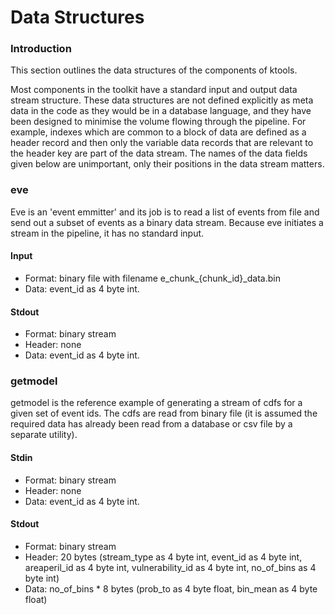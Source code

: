 # Data Structures

### Introduction

This section outlines the data structures of the components of ktools.

Most components in the toolkit have a standard input and output data stream structure. These data structures are not defined explicitly as meta data in the code as they would be in a database language, and they have been designed to minimise the volume flowing through the pipeline. For example, indexes which are common to a block of data are defined as a header record and then only the variable data records that are relevant to the header key are part of the data stream. The names of the data fields given below are unimportant, only their positions in the data stream matters.

### eve

Eve is an 'event emmitter' and its job is to read a list of events from file and send out a subset of events as a binary data stream. Because eve initiates a stream in the pipeline, it has no standard input.

#### Input
* Format: binary file with filename e_chunk_{chunk_id}_data.bin
* Data: event_id as 4 byte int.

#### Stdout
* Format: binary stream
* Header: none
* Data: event_id as 4 byte int.

### getmodel

getmodel is the reference example of generating a stream of cdfs for a given set of event ids. The cdfs are read from binary file (it is assumed the required data has already been read from a database or csv file by a separate utility).

#### Stdin
* Format: binary stream
* Header: none
* Data: event_id as 4 byte int.

#### Stdout
* Format: binary stream
* Header: 20 bytes (stream_type as 4 byte int, event_id as 4 byte int, areaperil_id as 4 byte int, vulnerability_id as 4 byte int, no_of_bins as 4 byte int)
* Data: no_of_bins * 8 bytes (prob_to as 4 byte float, bin_mean as 4 byte float)
